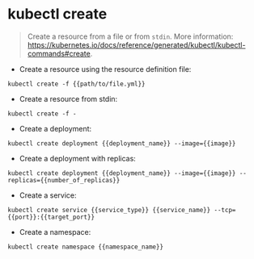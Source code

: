# kubectl create

> Create a resource from a file or from `stdin`.
> More information: <https://kubernetes.io/docs/reference/generated/kubectl/kubectl-commands#create>.

- Create a resource using the resource definition file:

`kubectl create -f {{path/to/file.yml}}`

- Create a resource from stdin:

`kubectl create -f -`

- Create a deployment:

`kubectl create deployment {{deployment_name}} --image={{image}}`

- Create a deployment with replicas:

`kubectl create deployment {{deployment_name}} --image={{image}} --replicas={{number_of_replicas}}`

- Create a service:

`kubectl create service {{service_type}} {{service_name}} --tcp={{port}}:{{target_port}}`

- Create a namespace:

`kubectl create namespace {{namespace_name}}`
